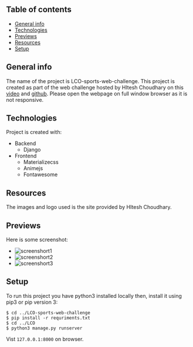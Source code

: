 ## Table of contents
* [General info](#general-info)
* [Technologies](#technologies)
* [Previews](#previews)
* [Resources](#resources)
* [Setup](#setup)

## General info
The name of the project is LCO-sports-web-challenge. This project is created as part of the web challenge hosted by HItesh Choudhary on this [video](https://youtu.be/X3QM6Ap6u-4) and [github](https://github.com/hiteshchoudhary/LCO-sports-web-challenge.git). Please open the webpage on full window browser as it is not responsive.
	
## Technologies
Project is created with:
* Backend
    * Django
* Frontend
    * Materializecss
    * Animejs
    * Fontawesome

## Resources
The images and logo used is the site provided by HItesh Choudhary.

## Previews
Here is some screenshot:
*   ![screenshort1](https://i.imgur.com/uCNSLhS.png)
*   ![screenshort2](https://i.imgur.com/7yvkkIu.png)
*   ![screenshort3](https://i.imgur.com/ya6Q1gz.png)

## Setup
To run this project you have python3 installed locally then, install it using pip3 or pip version 3:

```
$ cd ../LCO-sports-web-challenge
$ pip install -r requriments.txt
$ cd ../LCO
$ python3 manage.py runserver
```
Vist `127.0.0.1:8000` on browser.
